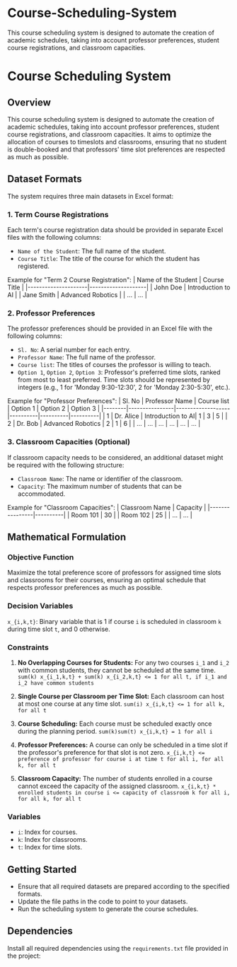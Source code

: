 # Course-Scheduling-System
This course scheduling system is designed to automate the creation of academic schedules, taking into account professor preferences, student course registrations, and classroom capacities.

# Course Scheduling System

## Overview
This course scheduling system is designed to automate the creation of academic schedules, taking into account professor preferences, student course registrations, and classroom capacities. It aims to optimize the allocation of courses to timeslots and classrooms, ensuring that no student is double-booked and that professors' time slot preferences are respected as much as possible.

## Dataset Formats
The system requires three main datasets in Excel format:

### 1. **Term Course Registrations**
Each term's course registration data should be provided in separate Excel files with the following columns:
- `Name of the Student`: The full name of the student.
- `Course Title`: The title of the course for which the student has registered.

Example for "Term 2 Course Registration":
| Name of the Student | Course Title       |
|---------------------|--------------------|
| John Doe            | Introduction to AI |
| Jane Smith          | Advanced Robotics  |
| ...                 | ...                |

### 2. **Professor Preferences**
The professor preferences should be provided in an Excel file with the following columns:
- `Sl. No`: A serial number for each entry.
- `Professor Name`: The full name of the professor.
- `Course list`: The titles of courses the professor is willing to teach.
- `Option 1`, `Option 2`, `Option 3`: Professor's preferred time slots, ranked from most to least preferred. Time slots should be represented by integers (e.g., 1 for 'Monday 9:30-12:30', 2 for 'Monday 2:30-5:30', etc.).

Example for "Professor Preferences":
| Sl. No | Professor Name | Course list       | Option 1 | Option 2 | Option 3 |
|--------|----------------|-------------------|----------|----------|----------|
| 1      | Dr. Alice      | Introduction to AI| 1        | 3        | 5        |
| 2      | Dr. Bob        | Advanced Robotics | 2        | 1        | 6        |
| ...    | ...            | ...               | ...      | ...      | ...      |

### 3. **Classroom Capacities** (Optional)
If classroom capacity needs to be considered, an additional dataset might be required with the following structure:
- `Classroom Name`: The name or identifier of the classroom.
- `Capacity`: The maximum number of students that can be accommodated.

Example for "Classroom Capacities":
| Classroom Name | Capacity |
|----------------|----------|
| Room 101       | 30       |
| Room 102       | 25       |
| ...            | ...      |

## Mathematical Formulation

### Objective Function
Maximize the total preference score of professors for assigned time slots and classrooms for their courses, ensuring an optimal schedule that respects professor preferences as much as possible.

### Decision Variables
`x_{i,k,t}`: Binary variable that is 1 if course `i` is scheduled in classroom `k` during time slot `t`, and 0 otherwise.

### Constraints

1. **No Overlapping Courses for Students:**
   For any two courses `i_1` and `i_2` with common students, they cannot be scheduled at the same time.
   `sum(k) x_{i_1,k,t} + sum(k) x_{i_2,k,t} <= 1 for all t, if i_1 and i_2 have common students`

2. **Single Course per Classroom per Time Slot:**
   Each classroom can host at most one course at any time slot.
   `sum(i) x_{i,k,t} <= 1 for all k, for all t`

3. **Course Scheduling:**
   Each course must be scheduled exactly once during the planning period.
   `sum(k)sum(t) x_{i,k,t} = 1 for all i`

4. **Professor Preferences:**
   A course can only be scheduled in a time slot if the professor's preference for that slot is not zero.
   `x_{i,k,t} <= preference of professor for course i at time t for all i, for all k, for all t`

5. **Classroom Capacity:**
   The number of students enrolled in a course cannot exceed the capacity of the assigned classroom.
   `x_{i,k,t} * enrolled students in course i <= capacity of classroom k for all i, for all k, for all t`

### Variables
- `i`: Index for courses.
- `k`: Index for classrooms.
- `t`: Index for time slots.


## Getting Started
- Ensure that all required datasets are prepared according to the specified formats.
- Update the file paths in the code to point to your datasets.
- Run the scheduling system to generate the course schedules.

## Dependencies
Install all required dependencies using the `requirements.txt` file provided in the project:
